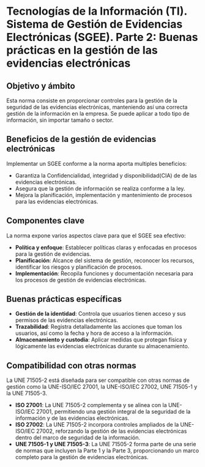 # Tecnologías de la Información (TI). Sistema de Gestión de Evidencias Electrónicas (SGEE). Parte 2: Buenas prácticas en la gestión de las evidencias electrónicas

## Objetivo y ámbito

Esta norma consiste en proporcionar controles para la gestión de la seguridad de las evidencias electrónicas, manteniendo así una correcta gestión de la información en la empresa. Se puede aplicar a todo tipo de información, sin importar tamaño o sector.

## Beneficios de la gestión de evidencias electrónicas

Implementar un SGEE conforme a la norma aporta multiples beneficios:

- Garantiza la Confidencialidad, integridad y disponibilidad(CIA) de de las evidencias electrónicas.
- Asegura que la gestión de información se realiza conforme a la ley.
- Mejora la planificación, implementación y mantenimiento de procesos para las evidencias electrónicas.

## Componentes clave

La norma expone varios aspectos clave para que el SGEE sea efectivo:

- **Política y enfoque**: Establecer políticas claras y enfocadas en procesos para la gestión de evidencias.
- **Planificación**: Alcance del sistema de gestión, reconocer los recursos, identificar los riesgos y planificación de procesos.
- **Implementación**: Recopila funciones y documentación necesaria para los procesos de gestión de evidencias electrónicas.

## Buenas prácticas específicas

- **Gestión de la identidad**: Controla que usuarios tienen acceso y sus permisos de las evidencias electrónicas.
- **Trazabilidad**: Registra detalladamente las acciones que toman los usuarios, así como la fecha y hora de acceso a la información.
- **Almacenamiento y custodia**: Aplicar medidas que protegan física y lógicamente las evidencias electrónicas durante su almacenamiento.

## Compatibilidad con otras normas

La UNE 71505-2 está diseñada para ser compatible con otras normas de gestión como la UNE-ISO/IEC 27001, la UNE-ISO/IEC 27002, UNE 71505-1 y la UNE 71505-3.

- **ISO 27001**: La UNE 71505-2 complementa y se alinea con la UNE-ISO/IEC 27001, permitiendo una gestión integral de la seguridad de la información y de las evidencias electrónicas.
- **ISO 27002**: La UNE 71505-2 incorpora controles ampliados de la UNE-ISO/IEC 27002, reforzando la gestión de las evidencias electrónicas dentro del marco de seguridad de la información.
- **UNE 71505-1 y UNE 71505-3**: La UNE 71505-2 forma parte de una serie de normas que incluyen la Parte 1 y la Parte 3, proporcionando un marco completo para la gestión de evidencias electrónicas.
